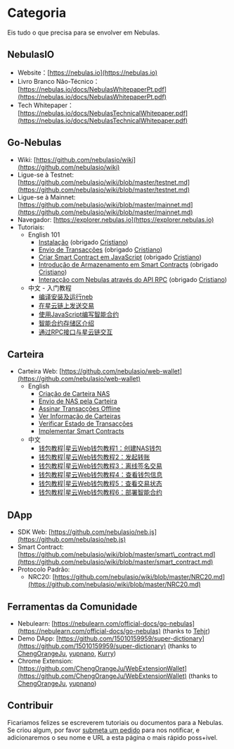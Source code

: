 # Categoria

Eis tudo o que precisa para se envolver em Nebulas.

## NebulasIO

* Website：[https://nebulas.io](https://nebulas.io)
* Livro Branco Não-Técnico：[https://nebulas.io/docs/NebulasWhitepaperPt.pdf](https://nebulas.io/docs/NebulasWhitepaperPt.pdf)
* Tech Whitepaper：[https://nebulas.io/docs/NebulasTechnicalWhitepaper.pdf](https://nebulas.io/docs/NebulasTechnicalWhitepaper.pdf)

## Go-Nebulas

* Wiki: [https://github.com/nebulasio/wiki](https://github.com/nebulasio/wiki)
* Ligue-se à Testnet: [https://github.com/nebulasio/wiki/blob/master/testnet.md](https://github.com/nebulasio/wiki/blob/master/testnet.md)
* Ligue-se à Mainnet: [https://github.com/nebulasio/wiki/blob/master/mainnet.md](https://github.com/nebulasio/wiki/blob/master/mainnet.md)
* Navegador: [https://explorer.nebulas.io](https://explorer.nebulas.io)
* Tutoriais:
  * English 101
    * [Instalação](https://github.com/nebulasio/wiki/blob/master/tutorials/%5BPortugues%5D%20Nebulas%20101%20-%2001%20Instalacao.md) \(obrigado [Cristiano](https://github.com/crisbrm)\)
    * [Envio de Transacções](https://github.com/nebulasio/wiki/blob/master/tutorials/%5BPortugues%5D%20Nebulas%20101%20-%2002%20Transacao.md) \(obrigado [Cristiano](https://github.com/crisbrm)\)
    * [Criar Smart Contract em JavaScript](https://github.com/nebulasio/wiki/blob/master/tutorials/%5BPortugues%5D%20Nebulas%20101%20-%2003%20Smart%20Contracts%20JavaScript.md) \(obrigado [Cristiano](https://github.com/crisbrm)\)
    * [Introdução de Armazenamento em Smart Contracts](https://github.com/nebulasio/wiki/blob/master/tutorials/%5BPortugues%5D%20Nebulas%20101%20-%2004%20Armazenamento%20Smart%20Contract.md) \(obrigado [Cristiano](https://github.com/crisbrm)\)
    * [Interacção com Nebulas através do API RPC](https://github.com/nebulasio/wiki/blob/master/tutorials/%5BPortugues%5D%20Nebulas%20101%20-%2005%20Interacao%20com%20Nebulas%20por%20API%20RPC.md) \(obrigado [Cristiano](https://github.com/crisbrm)\)
  * 中文 - 入门教程
    * [编译安装及运行neb](https://github.com/nebulasio/wiki/blob/master/tutorials/[中文]%20Nebulas%20101%20-%2001%20编译安装.md)
    * [在星云链上发送交易](https://github.com/nebulasio/wiki/blob/master/tutorials/[中文]%20Nebulas%20101%20-%2002%20发送交易.md)
    * [使用JavaScript编写智能合约](https://github.com/nebulasio/wiki/blob/master/tutorials/[中文]%20Nebulas%20101%20-%2003%20编写智能合约.md)
    * [智能合约存储区介绍](https://github.com/nebulasio/wiki/blob/master/tutorials/[中文]%20Nebulas%20101%20-%2004%20智能合约存储区.md)
    * [通过RPC接口与星云链交互](https://github.com/nebulasio/wiki/blob/master/tutorials/[中文]%20Nebulas%20101%20-%2005%20通过RPC接口与星云链交互.md)

## Carteira

* Carteira Web: [https://github.com/nebulasio/web-wallet](https://github.com/nebulasio/web-wallet)
  * English
    * [Criação de Carteira NAS](https://medium.com/nebulasio/creating-a-nas-wallet-9d01b5fa2df6)
    * [Envio de NAS pela Carteira](https://medium.com/nebulasio/sending-nas-from-your-wallet-be1b958c4e5d)
    * [Assinar Transacções Offline](https://medium.com/nebulasio/signing-a-transaction-offline-ae8278f45201)
    * [Ver Informação de Carteiras](https://medium.com/nebulasio/view-wallet-information-fcea3ea35d94)
    * [Verificar Estado de Transacções](https://medium.com/nebulasio/check-tx-status-8dc7dd9b79de)
    * [Implementar Smart Contracts](https://medium.com/nebulasio/deploy-a-smart-contract-1e781e13c22e)
  * 中文
    * [钱包教程\|星云Web钱包教程1：创建NAS钱包](https://blog.nebulas.io/2018/04/12/creating-a-nas-wallet/)
    * [钱包教程\|星云Web钱包教程2：发起转账](https://blog.nebulas.io/2018/04/17/sending-nas-from-your-wallet/)
    * [钱包教程\|星云Web钱包教程3：离线签名交易](https://blog.nebulas.io/2018/04/18/signing-a-transaction-offline/)
    * [钱包教程\|星云Web钱包教程4：查看钱包信息](https://blog.nebulas.io/2018/04/19/view-wallet-information/)
    * [钱包教程\|星云Web钱包教程5：查看交易状态](https://blog.nebulas.io/2018/04/28/check-tx-status/)
    * [钱包教程\|星云Web钱包教程6：部署智能合约](https://blog.nebulas.io/2018/04/28/deploy-a-smart-contract/)

## DApp

* SDK Web: [https://github.com/nebulasio/neb.js](https://github.com/nebulasio/neb.js)
* Smart Contract: [https://github.com/nebulasio/wiki/blob/master/smart\_contract.md](https://github.com/nebulasio/wiki/blob/master/smart_contract.md)
* Protocolo Padrão:
  * NRC20: [https://github.com/nebulasio/wiki/blob/master/NRC20.md](https://github.com/nebulasio/wiki/blob/master/NRC20.md)

## Ferramentas da Comunidade

* Nebulearn: [https://nebulearn.com/official-docs/go-nebulas](https://nebulearn.com/official-docs/go-nebulas) \(thanks to [Tehjr](https://github.com/HermantNET)\)
* Demo DApp: [https://github.com/15010159959/super-dictionary](https://github.com/15010159959/super-dictionary) \(thanks to [ChengOrangeJu](https://github.com/ChengOrangeJu), [yupnano](https://github.com/yupnano), [Kurry](https://github.com/15010159959)\)
* Chrome Extension: [https://github.com/ChengOrangeJu/WebExtensionWallet](https://github.com/ChengOrangeJu/WebExtensionWallet) \(thanks to [ChengOrangeJu](https://github.com/ChengOrangeJu), [yupnano](https://github.com/yupnano)\)

## Contribuir

Ficariamos felizes se escreverem tutoriais ou documentos para a Nebulas. Se criou algum, por favor [submeta um pedido](https://github.com/nebulasio/wiki/issues/new) para nos notificar, e adicionaremos o seu nome e URL a esta página o mais rápido poss+ivel.

